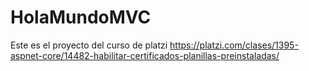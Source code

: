 # HolaMundoMVC
Este es el proyecto del curso de platzi https://platzi.com/clases/1395-aspnet-core/14482-habilitar-certificados-planillas-preinstaladas/
